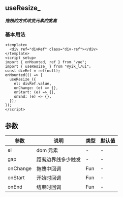 <!--
 * @Author: 刘岩 15136056318@163.com
 * @Date: 2023-08-22 14:47:54
 * @LastEditors: 刘岩 15136056318@163.com
 * @LastEditTime: 2023-08-22 14:56:16
 * @FilePath: \yik-ui-word\docs\useResize_.md
 * @Description:
-->
<script setup>
  import UseResize from './comps/UseResize.vue'
</script>

## useResize\_

**_拖拽的方式改变元素的宽高_**

### 基本用法

<UseResize></UseResize>

```vue
<template>
  <div ref="divRef" class="div-ref"></div>
</template>
<script setup>
import { onMounted, ref } from "vue";
import { useResize_ } from "@yik_l/ui";
const divRef = ref(null);
onMounted(() => {
  useResize_({
    el: divRef.value,
    onChange: (e) => {},
    onStart: (e) => {},
    onEnd: (e) => {},
  });
});
</script>
```

## 参数

| **参数** | **说明**           | **类型** | **默认值** |
| -------- | ------------------ | -------- | ---------- |
| el       | dom 元素           | -        | -          |
| gap      | 距离边界线多少触发 | -        | -          |
| onChange | 拖拽中回调         | Fun      | -          |
| onStart  | 开始时回调         | Fun      | -          |
| onEnd    | 结束时回调         | Fun      | -          |
